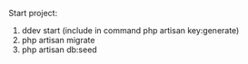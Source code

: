 Start project:
1. ddev start (include in command php artisan key:generate)
2. php artisan migrate
3. php artisan db:seed
